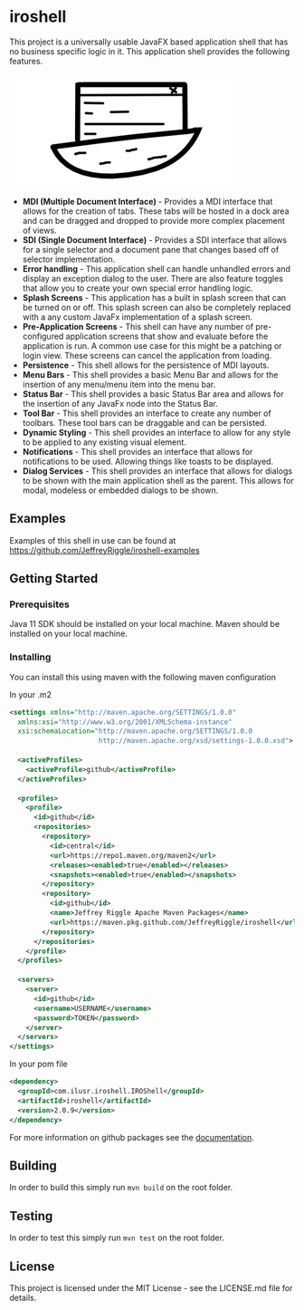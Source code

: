 # iroshell
This project is a universally usable JavaFX based application shell that has no business specific logic in it. This application shell provides the following features.

![](./iroshellico.png)

* **MDI (Multiple Document Interface)** - Provides a MDI interface that allows for the creation of tabs. These tabs will be hosted in a dock area and can be dragged and dropped to provide more complex placement of views.
* **SDI (Single Document Interface)** - Provides a SDI interface that allows for a single selector and a document pane that changes based off of selector implementation.
* **Error handling** - This application shell can handle unhandled errors and display an exception dialog to the user. There are also feature toggles that allow you to create your own special error handling logic.
* **Splash Screens** - This application has a built in splash screen that can be turned on or off. This splash screen can also be completely replaced with a any custom JavaFx implementation of a splash screen.
* **Pre-Application Screens** - This shell can have any number of pre-configured application screens that show and evaluate before the application is run. A common use case for this might be a patching or login view. These screens can cancel the application from loading.
* **Persistence** - This shell allows for the persistence of MDI layouts.
* **Menu Bars** - This shell provides a basic Menu Bar and allows for the insertion of any menu/menu item into the menu bar.
* **Status Bar** - This shell provides a basic Status Bar area and allows for the insertion of any JavaFx node into the Status Bar.
* **Tool Bar** - This shell provides an interface to create any number of toolbars. These tool bars can be draggable and can be persisted.
* **Dynamic Styling** - This shell provides an interface to allow for any style to be applied to any existing visual element.
* **Notifications** - This shell provides an interface that allows for notifications to be used. Allowing things like toasts to be displayed.
* **Dialog Services** - This shell provides an interface that allows for dialogs to be shown with the main application shell as the parent. This allows for modal, modeless or embedded dialogs to be shown.

## Examples
Examples of this shell in use can be found at https://github.com/JeffreyRiggle/iroshell-examples

## Getting Started

### Prerequisites
Java 11 SDK should be installed on your local machine.
Maven should be installed on your local machine.

### Installing
You can install this using maven with the following maven configuration

In your .m2
```xml
<settings xmlns="http://maven.apache.org/SETTINGS/1.0.0"
  xmlns:xsi="http://www.w3.org/2001/XMLSchema-instance"
  xsi:schemaLocation="http://maven.apache.org/SETTINGS/1.0.0
                      http://maven.apache.org/xsd/settings-1.0.0.xsd">

  <activeProfiles>
    <activeProfile>github</activeProfile>
  </activeProfiles>

  <profiles>
    <profile>
      <id>github</id>
      <repositories>
        <repository>
          <id>central</id>
          <url>https://repo1.maven.org/maven2</url>
          <releases><enabled>true</enabled></releases>
          <snapshots><enabled>true</enabled></snapshots>
        </repository>
        <repository>
  		  <id>github</id>
  		  <name>Jeffrey Riggle Apache Maven Packages</name>
  		  <url>https://maven.pkg.github.com/JeffreyRiggle/iroshell</url>
  	    </repository>
      </repositories>
    </profile>
  </profiles>

  <servers>
    <server>
      <id>github</id>
      <username>USERNAME</username>
      <password>TOKEN</password>
    </server>
  </servers>
</settings>
```

In your pom file
```xml
<dependency>
  <groupId>com.ilusr.iroshell.IROShell</groupId>
  <artifactId>iroshell</artifactId>
  <version>2.0.9</version>
</dependency>
```

For more information on github packages see the [documentation](https://help.github.com/en/packages/using-github-packages-with-your-projects-ecosystem/configuring-apache-maven-for-use-with-github-packages#installing-a-package).

## Building
In order to build this simply run `mvn build` on the root folder.

## Testing
In order to test this simply run `mvn test` on the root folder.

## License
This project is licensed under the MIT License - see the LICENSE.md file for details.
